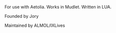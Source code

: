 For use with Aetolia. Works in Mudlet. Written in LUA.

Founded by Jory

Maintained by ALMOL/IXLives